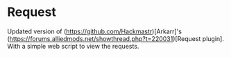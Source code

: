 # Request
Updated version of (https://github.com/Hackmastr)[Arkarr]'s (https://forums.alliedmods.net/showthread.php?t=220031)[Request plugin]. With a simple web script to view the requests.
